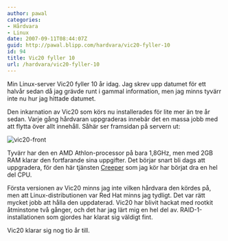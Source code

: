 ```yaml
---
author: pawal
categories:
- Hårdvara
- Linux
date: 2007-09-11T08:44:07Z
guid: http://pawal.blipp.com/hardvara/vic20-fyller-10
id: 94
title: Vic20 fyller 10
url: /hardvara/vic20-fyller-10
---
```


Min Linux-server Vic20 fyller 10 år idag. Jag skrev upp datumet för ett halvår sedan då jag grävde runt i gammal information, men jag minns tyvärr inte nu hur jag hittade datumet.

Den inkarnation av Vic20 som körs nu installerades för lite mer än tre år sedan. Varje gång hårdvaran uppgraderas innebär det en massa jobb med att flytta över allt innehåll. Såhär ser framsidan på servern ut:

<img src="http://www.blipp.com/pawal/diary/pic200407210204.jpg" alt="vic20-front" class="centered" align="middle"/>

Tyvärr har den en AMD Athlon-processor på bara 1,8GHz, men med 2GB RAM klarar den fortfarande sina uppgifter. Det börjar snart bli dags att uppgradera, för den här tjänsten <a href="http://gnuheter.com/creeper/">Creeper</a> som jag kör har börjat dra en hel del CPU.

Första versionen av Vic20 minns jag inte vilken hårdvara den kördes på, men att Linux-distributionen var Red Hat minns jag tydligt. Det var rätt mycket jobb att hålla den uppdaterad. Vic20 har blivit hackat med rootkit åtminstone två gånger, och det har jag lärt mig en hel del av. RAID-1-installationen som gjordes har klarat sig väldigt fint.

Vic20 klarar sig nog tio år till.
